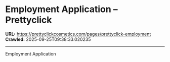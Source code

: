 # Employment Application – Prettyclick

**URL:** https://prettyclickcosmetics.com/pages/prettyclick-employment
**Crawled:** 2025-09-25T09:38:33.020235

---

Employment Application